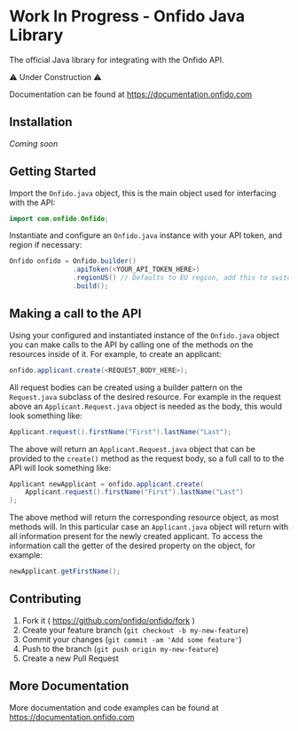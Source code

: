 # Work In Progress - Onfido Java Library

The official Java library for integrating with the Onfido API.

:warning: Under Construction :warning:

Documentation can be found at <https://documentation.onfido.com>

## Installation

_Coming soon_

## Getting Started

Import the `Onfido.java` object, this is the main object used for interfacing with the API:

```java
import com.onfido.Onfido;
```

Instantiate and configure an `Onfido.java` instance with your API token, and region if necessary:

```java
Onfido onfido = Onfido.builder()
                .apiToken(<YOUR_API_TOKEN_HERE>)
                .regionUS() // Defaults to EU region, add this to switch to US
                .build();
```

## Making a call to the API

Using your configured and instantiated instance of the `Onfido.java` object you can make calls to the API by calling one of the methods on the resources inside of it. For example, to create an applicant:

```java
onfido.applicant.create(<REQUEST_BODY_HERE>);
```

All request bodies can be created using a builder pattern on the `Request.java` subclass of the desired resource. For example in the request above an `Applicant.Request.java` object is needed as the body, this would look something like:

```java
Applicant.request().firstName("First").lastName("Last");
```

The above will return an `Applicant.Request.java` object that can be provided to the `create()` method as the request body, so a full call to to the API will look something like:

```java
Applicant newApplicant = onfido.applicant.create(
    Applicant.request().firstName("First").lastName("Last")
);
```

The above method will return the corresponding resource object, as most methods will. In this particular case an `Applicant.java` object will return with all information present for the newly created applicant. To access the information call the getter of the desired property on the object, for example:

```java
newApplicant.getFirstName();
```

## Contributing

1. Fork it ( https://github.com/onfido/onfido/fork )
2. Create your feature branch (`git checkout -b my-new-feature`)
3. Commit your changes (`git commit -am 'Add some feature'`)
4. Push to the branch (`git push origin my-new-feature`)
5. Create a new Pull Request


## More Documentation

More documentation and code examples can be found at <https://documentation.onfido.com>

